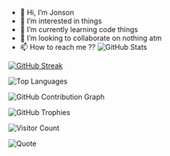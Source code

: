 - 👋 Hi, I’m Jonson
- 👀 I’m interested in things
- 🌱 I’m currently learning code things
- 💞️ I’m looking to collaborate on nothing atm
- 📫 How to reach me ??
![GitHub Stats](https://github-readme-stats.vercel.app/api?username=jonson-ncube&show_icons=true&theme=dark)

[![GitHub Streak](https://streak-stats.demolab.com?user=jonson-ncube&theme=dark&hide_border=true)](https://git.io/streak-stats) 

![Top Languages](https://github-readme-stats.vercel.app/api/top-langs/?username=jonson-ncube&layout=compact&theme=dark)

![GitHub Contribution Graph](https://activity-graph.herokuapp.com/graph?username=jonson-ncube&theme=github-dark)

![GitHub Trophies](https://github-profile-trophy.vercel.app/?username=jonson-ncube&theme=darkhub)

![Visitor Count](https://komarev.com/ghpvc/?username=jonson-ncube&color=orange)

![Quote](https://quotes-github-readme.vercel.app/api?type=horizontal&theme=dark)

<!---
jonson-ncube/jonson-ncube is a ✨ special ✨ repository because its `README.md` (this file) appears on your GitHub profile.
You can click the Preview link to take a look at your changes.
--->
